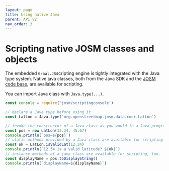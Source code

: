 ```yaml
---
layout: page
title: Using native Java
parent: API V2
nav_order: 3
---
```


# Scripting native JOSM classes and objects

The embedded `Graal.JS`scripting engine is tightly integrated with the Java type system. Native java classes, both from the Java SDK and the [JOSM code base], are available for scripting.

You can import Java class with `Java.type(...)`.


```js
const console = require('josm/scriptingconsole')

// declare a Java type before using it
const LatLon = Java.type('org.openstreetmap.josm.data.coor.LatLon')

// invoke the constructor of a Java class as you would in a Java programm
const pos = new LatLon(12.34, 45.67)
console.println(`pos=${pos}`)
// static methods provided by a Java class are available for scripting
const ok = LatLon.isValidLat(12.34)
console.println(`12.34 is a valid latitude? ${ok}`)
// instance methods of a java class are available for scripting, too.
const displayName = pos.toDisplayString()
console.println(`displayName=${displayName}`)
```


[JOSM code base]: http://josm.openstreetmap.de/browser/josm/trunk/src"
[LatLon]: https://josm.openstreetmap.de/doc/org/openstreetmap/josm/data/coor/LatLon.html
[LatLonMixin]: /api/v1/josm_mixin_LatLonMixin.LatLonMixin.html
